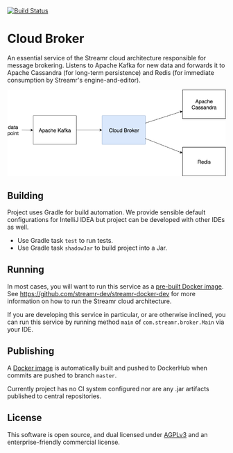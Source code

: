 [![Build Status](https://travis-ci.com/streamr-dev/cloud-broker.svg?branch=master)](https://travis-ci.com/streamr-dev/cloud-broker)

# Cloud Broker
An essential service of the Streamr cloud architecture responsible for message brokering. Listens to Apache Kafka for
new data and forwards it to Apache Cassandra (for long-term persistence) and Redis (for immediate consumption
by Streamr's engine-and-editor).

![Where Cloud Broker sits in Streamr cloud stack](high-level.png)


## Building

Project uses Gradle for build automation. We provide sensible default configurations for IntelliJ IDEA but project can be developed with other IDEs as well.

- Use Gradle task `test` to run tests.
- Use Gradle task `shadowJar` to build project into a Jar.


## Running
In most cases, you will want to run this service as a [pre-built Docker image](https://hub.docker.com/r/streamr/broker/).
See https://github.com/streamr-dev/streamr-docker-dev for more information on how to run the Streamr cloud architecture.

If you are developing this service in particular, or are otherwise inclined, you can run this service by running method
`main` of `com.streamr.broker.Main` via your IDE.

## Publishing
A [Docker image](https://hub.docker.com/r/streamr/broker/) is automatically built and pushed to DockerHub when commits
are pushed to branch `master`.

Currently project has no CI system configured nor are any .jar artifacts published to central repositories. 

## License

This software is open source, and dual licensed under [AGPLv3](https://www.gnu.org/licenses/agpl.html) and an enterprise-friendly commercial license.
